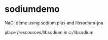 # sodiumdemo
NaCl demo using sodium plus and libsodium-jna

place /rescources/libsodium in c:/libsodium